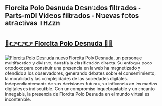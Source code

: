 ## Florcita Polo Desnuda D𝚎sn𝚞dos filtr𝚊dos - Parts-mDI Vid𝚎os filtr𝚊dos - N𝚞evas f𝚘tos atr𝚊ctivas THZzn

# <h2><a href="http://mbckny.tromn.icu/?c=Florcita+Polo+Desnuda">🔗👉👉👉 Florcita Polo Desnuda 🔗🔗</a></h2>

[![Florcita Polo Desnuda nuevo](https://i.imgur.com/pEAQMta.gif)](http://mbckny.tromn.icu/?c=Florcita+Polo+Desnuda)
Florcita Polo Desnuda, un personaje multifacético y divisivo, desafía la clasificación directa. Su enfoque poco ortodoxo para construir una presencia en la web ha magnetizado y ofendido a los observadores, generando debates sobre el consentimiento, la moralidad y las complejidades de las sociedades digitales. Independientemente de sus decisiones futuras, su influencia en los medios digitales es indiscutible. Con un compromiso inquebrantable y un encanto innegable, la presencia de Florcita Polo Desnuda en el mundo virtual es incontenible.
